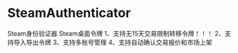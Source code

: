 # SteamAuthenticator
Steam身份验证器 Steam桌面令牌
1、支持无15天交易限制转移令牌！！！
2、支持导入导出令牌
3、支持多账号管理
4、支持自动确认交易报价和市场上架
